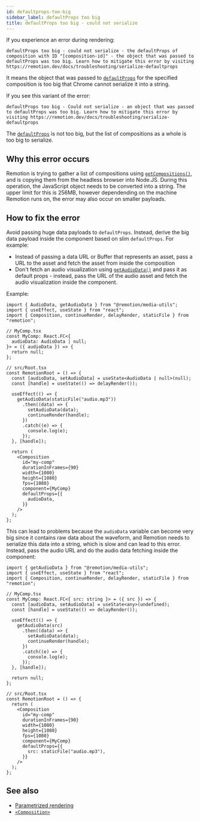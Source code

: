 ```yaml
---
id: defaultprops-too-big
sidebar_label: defaultProps too big
title: defaultProps too big - could not serialize
---
```


If you experience an error during rendering:

```
defaultProps too big - could not serialize - the defaultProps of composition with ID "[composition-id]" - the object that was passed to defaultProps was too big. Learn how to mitigate this error by visiting https://remotion.dev/docs/troubleshooting/serialize-defaultprops
```

It means the object that was passed to [`defaultProps`](/docs/composition#defaultprops) for the specified composition is too big that Chrome cannot serialize it into a string.

If you see this variant of the error:

```
defaultProps too big - Could not serialize - an object that was passed to defaultProps was too big. Learn how to mitigate this error by visiting https://remotion.dev/docs/troubleshooting/serialize-defaultprops
```

The [`defaultProps`](/docs/composition#defaultprops) is not too big, but the list of compositions as a whole is too big to serialize.

## Why this error occurs

Remotion is trying to gather a list of compositions using [`getCompositions()`](/docs/renderer/get-compositions), and is copying them from the headless browser into Node.JS. During this operation, the JavaScript object needs to be converted into a string. The upper limit for this is 256MB, however dependending on the machine Remotion runs on, the error may also occur on smaller payloads.

## How to fix the error

Avoid passing huge data payloads to `defaultProps`. Instead, derive the big data payload inside the component based on slim `defaultProps`. For example:

- Instead of passing a data URL or Buffer that represents an asset, pass a URL to the asset and fetch the asset from inside the composition
- Don't fetch an audio visualization using [`getAudioData()`](/docs/get-audio-data) and pass it as default props - instead, pass the URL of the audio asset and fetch the audio visualization inside the component.

Example:

```tsx twoslash title="❌ Avoid - big data chunk as defaultProps"
import { AudioData, getAudioData } from "@remotion/media-utils";
import { useEffect, useState } from "react";
import { Composition, continueRender, delayRender, staticFile } from "remotion";

// MyComp.tsx
const MyComp: React.FC<{
  audioData: AudioData | null;
}> = ({ audioData }) => {
  return null;
};

// src/Root.tsx
const RemotionRoot = () => {
  const [audioData, setAudioData] = useState<AudioData | null>(null);
  const [handle] = useState(() => delayRender());

  useEffect(() => {
    getAudioData(staticFile("audio.mp3"))
      .then((data) => {
        setAudioData(data);
        continueRender(handle);
      })
      .catch((e) => {
        console.log(e);
      });
  }, [handle]);

  return (
    <Composition
      id="my-comp"
      durationInFrames={90}
      width={1080}
      height={1080}
      fps={1080}
      component={MyComp}
      defaultProps={{
        audioData,
      }}
    />
  );
};
```

This can lead to problems because the `audioData` variable can become very big since it contains raw data about the waveform, and Remotion needs to serialize this data into a string, which is slow and can lead to this error. Instead, pass the audio URL and do the audio data fetching inside the component:

```tsx twoslash title="✅ Do - Fetch data inside composition"
import { getAudioData } from "@remotion/media-utils";
import { useEffect, useState } from "react";
import { Composition, continueRender, delayRender, staticFile } from "remotion";

// MyComp.tsx
const MyComp: React.FC<{ src: string }> = ({ src }) => {
  const [audioData, setAudioData] = useState<any>(undefined);
  const [handle] = useState(() => delayRender());

  useEffect(() => {
    getAudioData(src)
      .then((data) => {
        setAudioData(data);
        continueRender(handle);
      })
      .catch((e) => {
        console.log(e);
      });
  }, [handle]);

  return null;
};

// src/Root.tsx
const RemotionRoot = () => {
  return (
    <Composition
      id="my-comp"
      durationInFrames={90}
      width={1080}
      height={1080}
      fps={1080}
      component={MyComp}
      defaultProps={{
        src: staticFile("audio.mp3"),
      }}
    />
  );
};
```

## See also

- [Parametrized rendering](/docs/parametrized-rendering)
- [`<Composition>`](/docs/composition)
